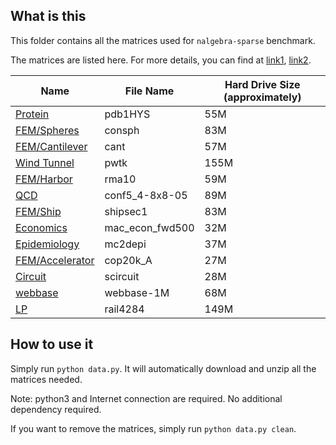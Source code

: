 ## What is this
This folder contains all the matrices used for `nalgebra-sparse` benchmark.

The matrices are listed here. For more details, you can find at [link1](https://sparse.tamu.edu/Williams/), [link2](http://dx.doi.org/10.1016/j.parco.2008.12.006).

|Name |File Name   | Hard Drive Size (approximately)|
|-|-|-|
|[Protein](https://sparse.tamu.edu/Williams/pdb1HYS)|pdb1HYS|55M|
|[FEM/Spheres](https://sparse.tamu.edu/Williams/consph)|consph|83M|
|[FEM/Cantilever](https://sparse.tamu.edu/Williams/cant)|cant|57M|
|[Wind Tunnel](https://sparse.tamu.edu/Boeing/pwtk)|pwtk|155M|
|[FEM/Harbor](https://sparse.tamu.edu/Bova/rma10)|rma10|59M|
|[QCD](https://sparse.tamu.edu/QCD/conf5_4-8x8-05)|conf5_4-8x8-05|89M|
|[FEM/Ship](https://sparse.tamu.edu/DNVS/shipsec1)|shipsec1|83M|
|[Economics](https://sparse.tamu.edu/Williams/mac_econ_fwd500)|mac_econ_fwd500|32M|
|[Epidemiology](https://sparse.tamu.edu/Williams/mc2depi)|mc2depi|37M|
|[FEM/Accelerator](https://sparse.tamu.edu/Williams/cop20k_A)|cop20k_A|27M|
|[Circuit](https://sparse.tamu.edu/Hamm/scircuit)|scircuit|28M|
|[webbase](https://sparse.tamu.edu/Williams/webbase-1M)|webbase-1M|68M|
|[LP](https://sparse.tamu.edu/Mittelmann/rail4284)|rail4284|149M|

## How to use it
Simply run `python data.py`. It will automatically download and unzip all the matrices needed.

Note: python3 and Internet connection are required. No additional dependency required.

If you want to remove the matrices, simply run `python data.py clean`.